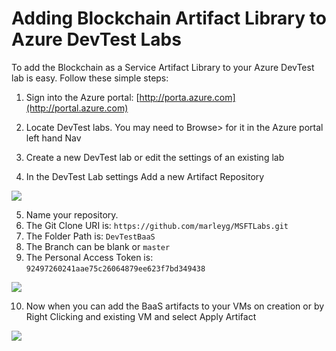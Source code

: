 #   Adding Blockchain Artifact Library to Azure DevTest Labs

To add the Blockchain as a Service Artifact Library to your Azure DevTest lab is easy.  Follow these simple steps:

1. Sign into the Azure portal: [http://porta.azure.com](http://portal.azure.com)

2. Locate DevTest labs.  You may need to Browse> for it in the Azure portal left hand Nav

3. Create a new DevTest lab or edit the settings of an existing lab

4. In the DevTest Lab settings Add a new Artifact Repository

![](https://raw.githubusercontent.com/marleyg/MSFTLabs/master/DevTestBaaS/assets/repoadd.png)

5. Name your repository.
6. The Git Clone URI is: `https://github.com/marleyg/MSFTLabs.git`
7. The Folder Path is: `DevTestBaaS`
8. The Branch can be blank or `master`
9. The Personal Access Token is: `92497260241aae75c26064879ee623f7bd349438`

![](https://raw.githubusercontent.com/marleyg/MSFTLabs/master/DevTestBaaS/assets/ArtifactRepo.png)

10. Now when you can add the BaaS artifacts to your VMs on creation or by Right Clicking and existing VM and select Apply Artifact

 ![](https://raw.githubusercontent.com/marleyg/MSFTLabs/master/DevTestBaaS/assets/artifactsPublic.png)